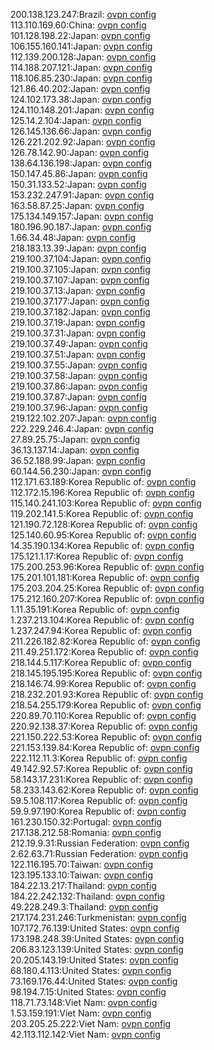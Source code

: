 200.138.123.247:Brazil: [ovpn config](vpn/200_138_123_247.ovpn)  
113.110.169.60:China: [ovpn config](vpn/113_110_169_60.ovpn)  
101.128.198.22:Japan: [ovpn config](vpn/101_128_198_22.ovpn)  
106.155.160.141:Japan: [ovpn config](vpn/106_155_160_141.ovpn)  
112.139.200.128:Japan: [ovpn config](vpn/112_139_200_128.ovpn)  
114.188.207.121:Japan: [ovpn config](vpn/114_188_207_121.ovpn)  
118.106.85.230:Japan: [ovpn config](vpn/118_106_85_230.ovpn)  
121.86.40.202:Japan: [ovpn config](vpn/121_86_40_202.ovpn)  
124.102.173.38:Japan: [ovpn config](vpn/124_102_173_38.ovpn)  
124.110.148.201:Japan: [ovpn config](vpn/124_110_148_201.ovpn)  
125.14.2.104:Japan: [ovpn config](vpn/125_14_2_104.ovpn)  
126.145.136.66:Japan: [ovpn config](vpn/126_145_136_66.ovpn)  
126.221.202.92:Japan: [ovpn config](vpn/126_221_202_92.ovpn)  
126.78.142.90:Japan: [ovpn config](vpn/126_78_142_90.ovpn)  
138.64.136.198:Japan: [ovpn config](vpn/138_64_136_198.ovpn)  
150.147.45.86:Japan: [ovpn config](vpn/150_147_45_86.ovpn)  
150.31.133.52:Japan: [ovpn config](vpn/150_31_133_52.ovpn)  
153.232.247.91:Japan: [ovpn config](vpn/153_232_247_91.ovpn)  
163.58.87.25:Japan: [ovpn config](vpn/163_58_87_25.ovpn)  
175.134.149.157:Japan: [ovpn config](vpn/175_134_149_157.ovpn)  
180.196.90.187:Japan: [ovpn config](vpn/180_196_90_187.ovpn)  
1.66.34.48:Japan: [ovpn config](vpn/1_66_34_48.ovpn)  
218.183.13.39:Japan: [ovpn config](vpn/218_183_13_39.ovpn)  
219.100.37.104:Japan: [ovpn config](vpn/219_100_37_104.ovpn)  
219.100.37.105:Japan: [ovpn config](vpn/219_100_37_105.ovpn)  
219.100.37.107:Japan: [ovpn config](vpn/219_100_37_107.ovpn)  
219.100.37.13:Japan: [ovpn config](vpn/219_100_37_13.ovpn)  
219.100.37.177:Japan: [ovpn config](vpn/219_100_37_177.ovpn)  
219.100.37.182:Japan: [ovpn config](vpn/219_100_37_182.ovpn)  
219.100.37.19:Japan: [ovpn config](vpn/219_100_37_19.ovpn)  
219.100.37.31:Japan: [ovpn config](vpn/219_100_37_31.ovpn)  
219.100.37.49:Japan: [ovpn config](vpn/219_100_37_49.ovpn)  
219.100.37.51:Japan: [ovpn config](vpn/219_100_37_51.ovpn)  
219.100.37.55:Japan: [ovpn config](vpn/219_100_37_55.ovpn)  
219.100.37.58:Japan: [ovpn config](vpn/219_100_37_58.ovpn)  
219.100.37.86:Japan: [ovpn config](vpn/219_100_37_86.ovpn)  
219.100.37.87:Japan: [ovpn config](vpn/219_100_37_87.ovpn)  
219.100.37.96:Japan: [ovpn config](vpn/219_100_37_96.ovpn)  
219.122.102.207:Japan: [ovpn config](vpn/219_122_102_207.ovpn)  
222.229.246.4:Japan: [ovpn config](vpn/222_229_246_4.ovpn)  
27.89.25.75:Japan: [ovpn config](vpn/27_89_25_75.ovpn)  
36.13.137.14:Japan: [ovpn config](vpn/36_13_137_14.ovpn)  
36.52.188.99:Japan: [ovpn config](vpn/36_52_188_99.ovpn)  
60.144.56.230:Japan: [ovpn config](vpn/60_144_56_230.ovpn)  
112.171.63.189:Korea Republic of: [ovpn config](vpn/112_171_63_189.ovpn)  
112.172.15.196:Korea Republic of: [ovpn config](vpn/112_172_15_196.ovpn)  
115.140.241.103:Korea Republic of: [ovpn config](vpn/115_140_241_103.ovpn)  
119.202.141.5:Korea Republic of: [ovpn config](vpn/119_202_141_5.ovpn)  
121.190.72.128:Korea Republic of: [ovpn config](vpn/121_190_72_128.ovpn)  
125.140.60.95:Korea Republic of: [ovpn config](vpn/125_140_60_95.ovpn)  
14.35.190.134:Korea Republic of: [ovpn config](vpn/14_35_190_134.ovpn)  
175.121.1.17:Korea Republic of: [ovpn config](vpn/175_121_1_17.ovpn)  
175.200.253.96:Korea Republic of: [ovpn config](vpn/175_200_253_96.ovpn)  
175.201.101.181:Korea Republic of: [ovpn config](vpn/175_201_101_181.ovpn)  
175.203.204.25:Korea Republic of: [ovpn config](vpn/175_203_204_25.ovpn)  
175.212.160.207:Korea Republic of: [ovpn config](vpn/175_212_160_207.ovpn)  
1.11.35.191:Korea Republic of: [ovpn config](vpn/1_11_35_191.ovpn)  
1.237.213.104:Korea Republic of: [ovpn config](vpn/1_237_213_104.ovpn)  
1.237.247.94:Korea Republic of: [ovpn config](vpn/1_237_247_94.ovpn)  
211.226.182.82:Korea Republic of: [ovpn config](vpn/211_226_182_82.ovpn)  
211.49.251.172:Korea Republic of: [ovpn config](vpn/211_49_251_172.ovpn)  
218.144.5.117:Korea Republic of: [ovpn config](vpn/218_144_5_117.ovpn)  
218.145.195.195:Korea Republic of: [ovpn config](vpn/218_145_195_195.ovpn)  
218.146.74.99:Korea Republic of: [ovpn config](vpn/218_146_74_99.ovpn)  
218.232.201.93:Korea Republic of: [ovpn config](vpn/218_232_201_93.ovpn)  
218.54.255.179:Korea Republic of: [ovpn config](vpn/218_54_255_179.ovpn)  
220.89.70.110:Korea Republic of: [ovpn config](vpn/220_89_70_110.ovpn)  
220.92.138.37:Korea Republic of: [ovpn config](vpn/220_92_138_37.ovpn)  
221.150.222.53:Korea Republic of: [ovpn config](vpn/221_150_222_53.ovpn)  
221.153.139.84:Korea Republic of: [ovpn config](vpn/221_153_139_84.ovpn)  
222.112.11.3:Korea Republic of: [ovpn config](vpn/222_112_11_3.ovpn)  
49.142.92.57:Korea Republic of: [ovpn config](vpn/49_142_92_57.ovpn)  
58.143.17.231:Korea Republic of: [ovpn config](vpn/58_143_17_231.ovpn)  
58.233.143.62:Korea Republic of: [ovpn config](vpn/58_233_143_62.ovpn)  
59.5.108.117:Korea Republic of: [ovpn config](vpn/59_5_108_117.ovpn)  
59.9.97.190:Korea Republic of: [ovpn config](vpn/59_9_97_190.ovpn)  
161.230.150.32:Portugal: [ovpn config](vpn/161_230_150_32.ovpn)  
217.138.212.58:Romania: [ovpn config](vpn/217_138_212_58.ovpn)  
212.19.9.31:Russian Federation: [ovpn config](vpn/212_19_9_31.ovpn)  
2.62.63.71:Russian Federation: [ovpn config](vpn/2_62_63_71.ovpn)  
122.116.195.70:Taiwan: [ovpn config](vpn/122_116_195_70.ovpn)  
123.195.133.10:Taiwan: [ovpn config](vpn/123_195_133_10.ovpn)  
184.22.13.217:Thailand: [ovpn config](vpn/184_22_13_217.ovpn)  
184.22.242.132:Thailand: [ovpn config](vpn/184_22_242_132.ovpn)  
49.228.249.3:Thailand: [ovpn config](vpn/49_228_249_3.ovpn)  
217.174.231.246:Turkmenistan: [ovpn config](vpn/217_174_231_246.ovpn)  
107.172.76.139:United States: [ovpn config](vpn/107_172_76_139.ovpn)  
173.198.248.39:United States: [ovpn config](vpn/173_198_248_39.ovpn)  
206.83.123.139:United States: [ovpn config](vpn/206_83_123_139.ovpn)  
20.205.143.19:United States: [ovpn config](vpn/20_205_143_19.ovpn)  
68.180.4.113:United States: [ovpn config](vpn/68_180_4_113.ovpn)  
73.169.176.44:United States: [ovpn config](vpn/73_169_176_44.ovpn)  
98.194.7.15:United States: [ovpn config](vpn/98_194_7_15.ovpn)  
118.71.73.148:Viet Nam: [ovpn config](vpn/118_71_73_148.ovpn)  
1.53.159.191:Viet Nam: [ovpn config](vpn/1_53_159_191.ovpn)  
203.205.25.222:Viet Nam: [ovpn config](vpn/203_205_25_222.ovpn)  
42.113.112.142:Viet Nam: [ovpn config](vpn/42_113_112_142.ovpn)  
